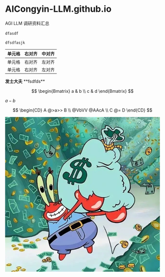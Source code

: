 # AICongyin-LLM.github.io
AGI LLM 调研资料汇总


`dfasdf`
```
dfsdfasjk
```

|单元格|右对齐|中对齐|
| :---- | ----: | :-----: |
|单元格|右对齐|左对齐|
|单元格|右对齐|左对齐|

**发士大夫**
\*\*fsdfds\*\*

$$
\begin{Bmatrix}
   a & b \\
   c & d
\end{Bmatrix}
$$

$a-b$

$$
\begin{CD}
   A @>a>> B \\
@VbVV @AAcA \\
   C @= D
\end{CD}
$$

![test](微信图片_20230218092412.jpg)
